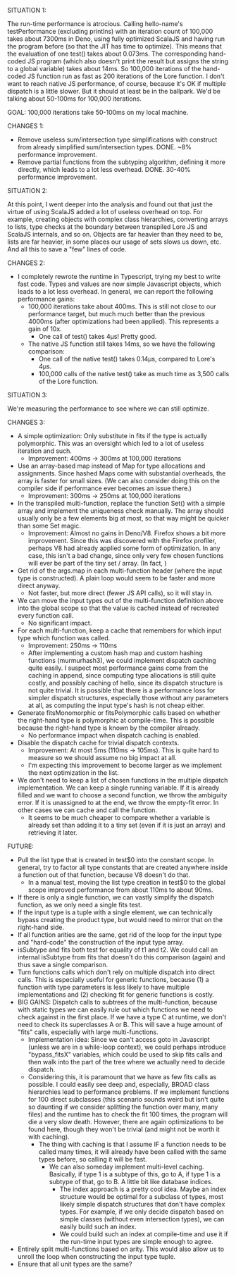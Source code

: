SITUATION 1:

The run-time performance is atrocious. Calling hello-name's testPerformance (excluding printlns) with an iteration count 
of 100,000 takes about 7300ms in Deno, using fully optimized ScalaJS and having run the program before (so that the JIT has 
time to optimize). This means that the evaluation of one test() takes about 0.073ms. The corresponding hand-coded JS 
program (which also doesn't print the result but assigns the string to a global variable) takes about 14ms. So 100,000 
iterations of the hand-coded JS function run as fast as 200 iterations of the Lore function. I don't want to reach 
native JS performance, of course, because it's OK if multiple dispatch is a little slower. But it should at least be 
in the ballpark. We'd be talking about 50-100ms for 100,000 iterations. 

GOAL: 100,000 iterations take 50-100ms on my local machine.

CHANGES 1:

- Remove useless sum/intersection type simplifications with construct from already simplified sum/intersection types.
  DONE. ~8% performance improvement.
- Remove partial functions from the subtyping algorithm, defining it more directly, which leads to a lot less overhead.
  DONE. 30-40% performance improvement.
  
  
  
SITUATION 2:

At this point, I went deeper into the analysis and found out that just the virtue of using ScalaJS added a lot of 
useless overhead on top. For example, creating objects with complex class hierarchies, converting arrays to lists,
type checks at the boundary between transpiled Lore JS and ScalaJS internals, and so on. Objects are far heavier
than they need to be, lists are far heavier, in some places our usage of sets slows us down, etc. And all this to
save a "few" lines of code.

CHANGES 2:

- I completely rewrote the runtime in Typescript, trying my best to write fast code. Types and values are now simple
  Javascript objects, which leads to a lot less overhead. In general, we can report the following performance gains:
  - 100,000 iterations take about 400ms. This is still not close to our performance target, but much much better than
    the previous 4000ms (after optimizations had been applied). This represents a gain of 10x.
    - One call of test() takes 4µs! Pretty good.
  - The native JS function still takes 14ms, so we have the following comparison:
    - One call of the native test() takes 0.14µs, compared to Lore's 4µs.
    - 100,000 calls of the native test() take as much time as 3,500 calls of the Lore function.



SITUATION 3:

We're measuring the performance to see where we can still optimize.

CHANGES 3:

- A simple optimization: Only substitute in fits if the type is actually polymorphic. This was an oversight which led
  to a lot of useless iteration and such.
  - Improvement: 400ms -> 300ms at 100,000 iterations
- Use an array-based map instead of Map for type allocations and assignments. Since hashed Maps come with substantial
  overheads, the array is faster for small sizes. (We can also consider doing this on the compiler side if performance
  ever becomes an issue there.) 
  - Improvement: 300ms -> 250ms at 100,000 iterations 
- In the transpiled multi-function, replace the function Set() with a simple array and implement the uniqueness check
  manually. The array should usually only be a few elements big at most, so that way might be quicker than some Set
  magic.
  - Improvement: Almost no gains in Deno/V8. Firefox shows a bit more improvement. Since this was discovered with the 
    Firefox profiler, perhaps V8 had already applied some form of optimization. In any case, this isn't a bad change,
    since only very few chosen functions will ever be part of the tiny set / array. (In fact, )
- Get rid of the args.map in each multi-function header (where the input type is constructed). A plain loop would seem
  to be faster and more direct anyway.
  - Not faster, but more direct (fewer JS API calls), so it will stay in.
- We can move the input types out of the multi-function definition above into the global scope so that the 
  value is cached instead of recreated every function call.
  - No significant impact.
- For each multi-function, keep a cache that remembers for which input type which function was called.
  - Improvement: 250ms -> 110ms
  - After implementing a custom hash map and custom hashing functions (murmurhash3), we could implement dispatch 
    caching quite easily. I suspect most performance gains come from the caching in append, since computing type 
    allocations is still quite costly, and possibly caching of hello, since its dispatch structure is not quite 
    trivial. It is possible that there is a performance loss for simpler dispatch structures, especially those 
    without any parameters at all, as computing the input type's hash is not cheap either.
- Generate fitsMonomorphic or fitsPolymorphic calls based on whether the right-hand type is polymorphic at compile-time. 
  This is possible because the right-hand type is known by the compiler already.
  - No performance impact when dispatch caching is enabled.
- Disable the dispatch cache for trivial dispatch contexts.
  - Improvement: At most 5ms (110ms -> 105ms). This is quite hard to measure so we should assume no big impact at all.
  - I'm expecting this improvement to become larger as we implement the next optimization in the list. 
- We don't need to keep a list of chosen functions in the multiple dispatch implementation. We can keep a single running
  variable. If it is already filled and we want to choose a second function, we throw the ambiguity error. If it is 
  unassigned to at the end, we throw the empty-fit error. In other cases we can cache and call the function.
  - It seems to be much cheaper to compare whether a variable is already set than adding it to a tiny set (even if it
    is just an array) and retrieving it later.



FUTURE:
- Pull the list type that is created in test$0 into the constant scope. In general, try to factor all type constants
  that are created anywhere inside a function out of that function, because V8 doesn't do that.
  - In a manual test, moving the list type creation in test$0 to the global scope improved performance from about 110ms 
    to about 90ms.
- If there is only a single function, we can vastly simplify the dispatch function, as we only need a single fits test.
- If the input type is a tuple with a single element, we can technically bypass creating the product type, but would
  need to mirror that on the right-hand side.
- If all function arities are the same, get rid of the loop for the input type and "hard-code" the construction of the
  input type array.
- isSubtype and fits both test for equality of t1 and t2. We could call an internal isSubtype from fits that doesn't do
  this comparison (again) and thus save a single comparison.
- Turn functions calls which don't rely on multiple dispatch into direct calls. This is especially useful for generic 
  functions, because (1) a function with type parameters is less likely to have multiple implementations and (2) checking 
  fit for generic functions is costly.
- BIG GAINS: Dispatch calls to subtrees of the multi-function, because with static types we can easily rule
  out which functions we need to check against in the first place. If we have a type C at runtime, we don't need to
  check its superclasses A or B. This will save a huge amount of "fits" calls, especially with large multi-functions.
  - Implementation idea: Since we can't access goto in Javascript (unless we are in a while-loop context), we could 
    perhaps introduce "bypass_fitsX" variables, which could be used to skip fits calls and then walk into the part
    of the tree where we actually need to decide dispatch. 
  - Considering this, it is paramount that we have as few fits calls as possible. I could easily see deep and, 
    especially, BROAD class hierarchies lead to performance problems. If we implement functions for 100 direct 
    subclasses (this scenario sounds weird but isn't quite so daunting if we consider splitting the function over
    many, many files) and the runtime has to check the fit 100 times, the program will die a very slow death. However, 
    there are again optimizations to be found here, though they won't be trivial (and might not be worth it with 
    caching).
    - The thing with caching is that I assume IF a function needs to be called many times, it will already have been
      called with the same types before, so calling it will be fast. 
      - We can also someday implement multi-level caching. Basically, if type 1 is a subtype of this, go to A, if type 
        1 is a subtype of that, go to B. A little bit like database indices.
        - The index approach is a pretty cool idea. Maybe an index structure would be optimal for a subclass of types,
          most likely simple dispatch structures that don't have complex types. For example, if we only decide dispatch
          based on simple classes (without even intersection types), we can easily build such an index. 
        - We could build such an index at compile-time and use it if the run-time input types are simple enough to 
          agree.
- Entirely split multi-functions based on arity. This would also allow us to unroll the loop when constructing the
  input type tuple.
- Ensure that all unit types are the same? 
